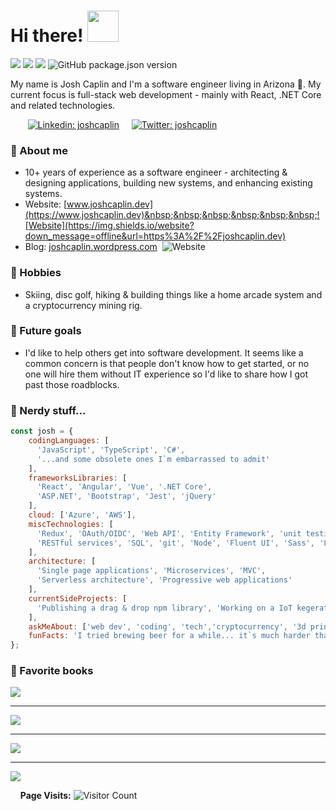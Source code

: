 # Hi there! <img src="images/wave.gif" width="50px">


<img src="https://img.shields.io/static/v1?label=code%20quality&message=yes!&color=brightgreen" > <img src="https://img.shields.io/static/v1?label=technical%20debt&message=heck%20no%21&color=bright%20green" > <img src="https://img.shields.io/static/v1?label=Gives%20me%20nightmares&message=VB6,%20VBA&color=red" >&nbsp;![GitHub package.json version](https://img.shields.io/github/package-json/v/joshcaplin/joshcaplin)

My name is Josh Caplin and I'm a software engineer living in Arizona :cactus:. My current focus is full-stack web development - mainly with React, .NET Core and related technologies.

&nbsp;&nbsp;&nbsp;&nbsp;&nbsp;&nbsp;&nbsp;[![Linkedin: joshcaplin](https://img.shields.io/badge/-joshcaplin-blue?style=flat-square&logo=Linkedin&logoColor=white&link=https://www.linkedin.com/in/joshcaplin/)](https://www.linkedin.com/in/joshcaplin/)  &nbsp;&nbsp;&nbsp;&nbsp;[![Twitter: joshcaplin](https://img.shields.io/badge/-joshcaplin-blue?style=flat-square&logo=twitter&link=https://www.twitter.com/joshcaplin)](https://www.twitter.com/joshcaplin)

### :metal: About me
  - 10+ years of experience as a software engineer - architecting & designing applications, building new systems, and enhancing existing systems.
  - Website:  [www.joshcaplin.dev](https://www.joshcaplin.dev)&nbsp;&nbsp;&nbsp;&nbsp;&nbsp;&nbsp;![Website](https://img.shields.io/website?down_message=offline&url=https%3A%2F%2Fjoshcaplin.dev)
  - Blog:   [joshcaplin.wordpress.com](https://joshcaplin.wordpress.com)&nbsp;&nbsp;![Website](https://img.shields.io/website?down_message=offline&url=https%3A%2F%2Fjoshcaplin.wordpress.com)
&nbsp;

### :sunrise_over_mountains: Hobbies
- Skiing, disc golf, hiking & building things like a home arcade system and a cryptocurrency mining rig. 
&nbsp;

### :dart: Future goals
- I'd like to help others get into software development.  It seems like a common concern is that people don't know how to get started, or no one will hire them without IT experience so I'd like to share how I got past those roadblocks. 
&nbsp;

### :eyes: Nerdy stuff...  
```javascript
const josh = {
    codingLanguages: [
      'JavaScript', 'TypeScript', 'C#', 
      '...and some obsolete ones I`m embarrassed to admit'
    ],
    frameworksLibraries: [
      'React', 'Angular', 'Vue', '.NET Core', 
      'ASP.NET', 'Bootstrap', 'Jest', 'jQuery'
    ],
    cloud: ['Azure', 'AWS'],
    miscTechnologies: [
      'Redux', 'OAuth/OIDC', 'Web API', 'Entity Framework', 'unit testing', 
      'RESTful services', 'SQL', 'git', 'Node', 'Fluent UI', 'Sass', 'Less'
    ],
    architecture: [
      'Single page applications', 'Microservices', 'MVC',
      'Serverless architecture', 'Progressive web applications'
    ],
    currentSideProjects: [
      'Publishing a drag & drop npm library', 'Working on a IoT kegerator'
    ],
    askMeAbout: ['web dev', 'coding', 'tech','cryptocurrency', '3d printing'],
    funFacts: 'I tried brewing beer for a while... it`s much harder than it looks!',
};
```


### :book: Favorite books
<img src="images/1-coding-on-weekend.jpg">
<hr />
<img src="images/2-bloated-javascript.jpg">
<hr />
<img src="images/3-regex-trial-and-error.jpg">
<hr />
<img src="images/4-z-index-100000.jpg">

&nbsp;
&nbsp;
**Page Visits:** ![Visitor Count](https://profile-counter.glitch.me/joshcaplin/count.svg)
